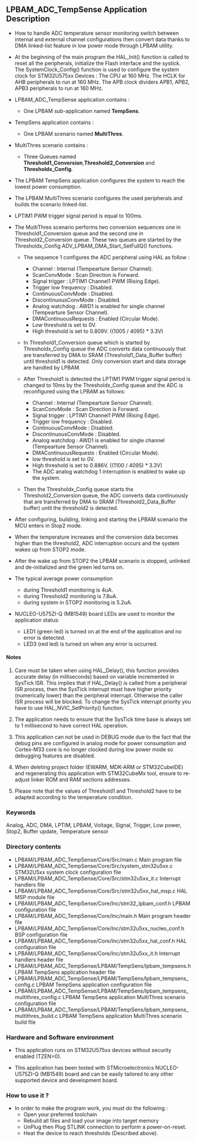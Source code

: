 ## <b>LPBAM_ADC_TempSense Application Description</b>
-   How to handle ADC temperature sensor monitoring switch between internal and external channel configurations then convert data thanks to DMA
linked-list feature in low power mode through LPBAM utility.

-   At the beginning of the main program the HAL_Init() function is called to reset
all the peripherals, initialize the Flash interface and the systick.
The SystemClock_Config() function is used to configure the system clock for STM32U575xx Devices :
The CPU at 160 MHz.
The HCLK for AHB peripherals to run at 160 MHz.
The APB clock dividers APB1, APB2, APB3 peripherals to run at 160 MHz.

-   LPBAM_ADC_TempSense application contains :
    -   One LPBAM sub-application named **TempSens**.
-   TempSens application contains :
    -   One LPBAM scenario named **MultiThres**.
-   MultiThres scenario contains :
    -   Three Queues named **Threshold1_Conversion**,**Threshold2_Conversion** and **Thresholdx_Config**.

-   The LPBAM TempSens application configures the system to reach the lowest power consumption.

-   The LPBAM MultiThres scenario configures the used peripherals and builds the scenario linked-list.

-   LPTIM1 PWM trigger signal period is equal to 100ms.

-   The MultiThres scenario performs two conversion sequences one in Threshold1_Conversion queue and the second one in
Threshold2_Conversion queue. These two queues are started by the Thresholdx_Config ADV_LPBAM_DMA_Start_SetFullQ() functions.

    -   The sequence 1 configures the ADC peripheral using HAL as follow :
        -   Channel               : Internal (Tempearture Sensor Channel).
        -   ScanConvMode          : Scan Direction is Forward.
        -   Signal trigger        : LPTIM1 Channel1 PWM (Rising Edge).
        -   Trigger low frequency : Disabled.
        -   ContinuousConvMode    : Disabled.
        -   DiscontinuousConvMode : Disabled.
        -   Analog watchdog       : AWD1 is enabled for single channel (Tempearture Sensor Channel).
        -   DMAContinuousRequests : Enabled (Circular Mode).
        -   Low threshold is set to 0V.
        -   High threshold is set to 0.809V. ((1005 / 4095) * 3.3V)

    -   In Threshold1_Conversion queue which is started by Thresholdx_Config queue the ADC converts data continuously
    that are transferred by DMA to SRAM (Threshold1_Data_Buffer buffer) until threshold1 is detected.
    Only conversion start and data storage are handled by LPBAM.

    -   After Threshold1 is detected the LPTIM1 PWM trigger signal period is changed to 10ms by the Thresholdx_Config
    queue and the ADC is reconfigured using the LPBAM as follows:
        -   Channel               : Internal (Tempearture Sensor Channel).
        -   ScanConvMode          : Scan Direction is Forward.
        -   Signal trigger        : LPTIM1 Channel1 PWM (Rising Edge).
        -   Trigger low frequency : Disabled.
        -   ContinuousConvMode    : Disabled.
        -   DiscontinuousConvMode : Disabled.
        -   Analog watchdog       : AWD1 is enabled for single channel (Tempearture Sensor Channel).
        -   DMAContinuousRequests : Enabled (Circular Mode).
        -   low threshold is set to 0V.
        -   High threshold is set to 0.886V. ((1100 / 4095) * 3.3V)
        -   The ADC analog watchdog 1 interruption is enabled to wake up the system.

    -    Then the Thresholdx_Config queue starts the Threshold2_Conversion queue, the ADC converts data continuously
    that are transferred by DMA to SRAM (Threshold2_Data_Buffer buffer) until the threshold2 is detected.

-   After configuring, building, linking and starting the LPBAM scenario the MCU enters in Stop2 mode.

-   When the temperature increases and the conversion data becomes higher than the threshold2, ADC interruption occurs
and the system wakes up from STOP2 mode.

-   After the wake up from STOP2 the LPBAM scenario is stopped, unlinked and de-initialized and the green led turns on.

-   The typical average power consumption 
    -  during Threshold1 monitoring is 4uA.   
    -  during Threshold2 monitoring is 7.8uA.
    -  during system in STOP2 monitoring is 5.2uA.

-   NUCLEO-U575ZI-Q (MB1549) board LEDs are used to monitor the application status:
    -   LED1 (green led) is turned on at the end of the application and no error is detected.
    -   LED3 (red led) is turned on when any error is occurred.

#### <b>Notes</b>
 1. Care must be taken when using HAL_Delay(), this function provides accurate delay (in milliseconds)
      based on variable incremented in SysTick ISR. This implies that if HAL_Delay() is called from
      a peripheral ISR process, then the SysTick interrupt must have higher priority (numerically lower)
      than the peripheral interrupt. Otherwise the caller ISR process will be blocked.
      To change the SysTick interrupt priority you have to use HAL_NVIC_SetPriority() function.

 2. The application needs to ensure that the SysTick time base is always set to 1 millisecond
      to have correct HAL operation.

 3. This application can not be used in DEBUG mode due to the fact that the debug pins are configured in analog mode for
      power consumption and Cortex-M33 core is no longer clocked during low power mode so debugging features are
      disabled.

 4. When deleting project folder (EWARM, MDK-ARM or STM32CubeIDE) and regenerating this application with STM32CubeMx
      tool, ensure to re-adjust linker ROM and RAM sections addresses.

5.  Please note that the values of Threshold1 and Threshold2 have to be adapted according to the temperature condition. 

### <b>Keywords</b>

Analog, ADC, DMA, LPTIM, LPBAM, Voltage, Signal, Trigger, Low power, Stop2, Buffer update, Temperature sensor

### <b>Directory contents</b>

-   LPBAM/LPBAM_ADC_TempSense/Core/Src/main.c                                   Main program file
-   LPBAM/LPBAM_ADC_TempSense/Core/Src/system_stm32u5xx.c                       STM32U5xx system clock configuration file
-   LPBAM/LPBAM_ADC_TempSense/Core/Src/stm32u5xx_it.c                           Interrupt handlers file
-   LPBAM/LPBAM_ADC_TempSense/Core/Src/stm32u5xx_hal_msp.c                      HAL MSP module file
-   LPBAM/LPBAM_ADC_TempSense/Core/Inc/stm32_lpbam_conf.h                       LPBAM configuration file
-   LPBAM/LPBAM_ADC_TempSense/Core/Inc/main.h                                   Main program header file
-   LPBAM/LPBAM_ADC_TempSense/Core/Inc/stm32u5xx_nucleo_conf.h                  BSP configuration file
-   LPBAM/LPBAM_ADC_TempSense/Core/Inc/stm32u5xx_hal_conf.h                     HAL configuration file
-   LPBAM/LPBAM_ADC_TempSense/Core/Inc/stm32u5xx_it.h                           Interrupt handlers header file
-   LPBAM/LPBAM_ADC_TempSense/LPBAM/TempSens/lpbam_tempsens.h                   LPBAM TempSens application header file
-   LPBAM/LPBAM_ADC_TempSense/LPBAM/TempSens/lpbam_tempsens_config.c            LPBAM TempSens application configuration file
-   LPBAM/LPBAM_ADC_TempSense/LPBAM/TempSens/lpbam_tempsens_multithres_config.c LPBAM TempSens application MultiThres scenario configuration file
-   LPBAM/LPBAM_ADC_TempSense/LPBAM/TempSens/lpbam_tempsens_multithres_build.c  LPBAM TempSens application MultiThres scenario build file

### <b>Hardware and Software environment</b>

-   This application runs on STM32U575xx devices without security enabled (TZEN=0).

-   This application has been tested with STMicroelectronics NUCLEO-U575ZI-Q (MB1549)
    board and can be easily tailored to any other supported device
    and development board.

### <b>How to use it ?</b>

-   In order to make the program work, you must do the following :
    -   Open your preferred toolchain
    -   Rebuild all files and load your image into target memory
    -   UnPlug then Plug STLINK connection to perform a power-on-reset.
    -   Heat the device to reach thresholds (Described above).

